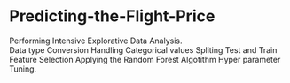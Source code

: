 # Predicting-the-Flight-Price
Performing Intensive Explorative Data Analysis.<br>
	Data type Conversion
	Handling Categorical values
	Spliting Test and Train
	Feature Selection
	Applying the Random Forest Algotithm
	Hyper parameter Tuning.
